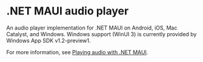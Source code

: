 # .NET MAUI audio player

An audio player implementation for .NET MAUI on Android, iOS, Mac Catalyst, and Windows. Windows support (WinUI 3) is currently provided by Windows App SDK v1.2-preview1.

For more information, see [Playing audio with .NET MAUI](https://www.davidbritch.com/2022/09/playing-audio-with-net-maui.html).
